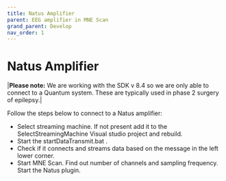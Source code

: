 ```yaml
---
title: Natus Amplifier
parent: EEG amplifier in MNE Scan
grand_parent: Develop
nav_order: 1
---
```

# Natus Amplifier

|**Please note:** We are working with the SDK v 8.4 so we are only able to connect to a Quantum system. These are typically used in phase 2 surgery of epilepsy.|

Follow the steps below to connect to a Natus amplifier:

* Select streaming machine. If not present add it to the SelectStreamingMachine Visual studio project and rebuild.
* Start the startDataTransmit.bat .
* Check if it connects and streams data based on the message in the left lower corner.
* Start MNE Scan. Find out number of channels and sampling frequency. Start the Natus plugin.